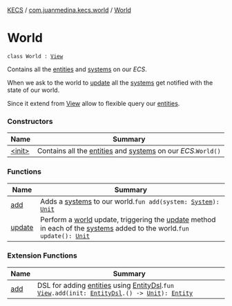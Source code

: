 [KECS](../../index.md) / [com.juanmedina.kecs.world](../index.md) / [World](./index.md)

# World

`class World : `[`View`](../../com.juanmedina.kecs.entity/-view/index.md)

Contains all the [entities](../../com.juanmedina.kecs.entity/-entity/index.md) and [systems](../../com.juanmedina.kecs.system/-system/index.md) on
our *ECS*.

When we ask to the world to [update](update.md) all the
[systems](../../com.juanmedina.kecs.system/-system/index.md) get notified with the state of our world.

Since it extend from [View](../../com.juanmedina.kecs.entity/-view/index.md) allow to flexible query our
[entities](../../com.juanmedina.kecs.entity/-entity/index.md).

### Constructors

| Name | Summary |
|---|---|
| [&lt;init&gt;](-init-.md) | Contains all the [entities](../../com.juanmedina.kecs.entity/-entity/index.md) and [systems](../../com.juanmedina.kecs.system/-system/index.md) on our *ECS*.`World()` |

### Functions

| Name | Summary |
|---|---|
| [add](add.md) | Adds a [systems](../../com.juanmedina.kecs.system/-system/index.md) to our world.`fun add(system: `[`System`](../../com.juanmedina.kecs.system/-system/index.md)`): `[`Unit`](https://kotlinlang.org/api/latest/jvm/stdlib/kotlin/-unit/index.html) |
| [update](update.md) | Perform a [world](../index.md) update, triggering the [update](../../com.juanmedina.kecs.system/-system/update.md) method in each of the [systems](../../com.juanmedina.kecs.system/-system/index.md) added to the world.`fun update(): `[`Unit`](https://kotlinlang.org/api/latest/jvm/stdlib/kotlin/-unit/index.html) |

### Extension Functions

| Name | Summary |
|---|---|
| [add](../../com.juanmedina.kecs.dsl/add.md) | DSL for adding [entities](../../com.juanmedina.kecs.entity/-entity/index.md) using [EntityDsl](../../com.juanmedina.kecs.dsl/-entity-dsl/index.md).`fun `[`View`](../../com.juanmedina.kecs.entity/-view/index.md)`.add(init: `[`EntityDsl`](../../com.juanmedina.kecs.dsl/-entity-dsl/index.md)`.() -> `[`Unit`](https://kotlinlang.org/api/latest/jvm/stdlib/kotlin/-unit/index.html)`): `[`Entity`](../../com.juanmedina.kecs.entity/-entity/index.md) |
